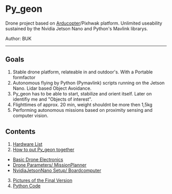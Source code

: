 # Py_geon



Drone project based on [Arducopter](https://ardupilot.org/copter/index.html)/Pixhwak platform. Unlimited useability sustained by the Nvidia Jetson Nano and Python's Mavlink librarys.

Author: BUK

-----------------------------------------------------------------------------------------------------------------------------------------------------------------------

## Goals
1. Stable drone platform, relateable in and outdoor's. With a Portable formfactor
3. Autonomous flying by Python (Pymavlink) scripts running on the Jetson Nano. Lidar based Object Avoidance.
4. Py_geon has to be able to start, stabilize and orient itself. Later on identifiy me and "Objects of interest".
5. Flighttimes of approx. 20 min, weight shouldnt be more then 1,5kg
6. Performing autonomous missions based on proximity sensing and computer vision.


## Contents
1. [Hardware List](https://github.com/git-blame-BUK/Py_geon/blob/main/building%20Py_geon/Hardware.md#hardware)
2. [How to put Py_geon together](https://github.com/git-blame-BUK/Py_geon/blob/main/building%20Py_geon/build_process.md#building-py_geon)
- [Basic Drone Electronics](https://github.com/git-blame-BUK/Py_geon/blob/main/building%20Py_geon/build_process.md#frame--motors--escs) 
- [Drone Parameters/ MissionPlanner](https://github.com/git-blame-BUK/Py_geon/blob/main/building%20Py_geon/build_process.md#mission-planner-setup)  
- [NvidiaJetsonNano Setup/ Boardcomputer](https://github.com/git-blame-BUK/Py_geon/blob/main/building%20Py_geon/build_process.md#boardcomputer-setup)

3. [Pictures of the Final Version](https://github.com/git-blame-BUK/Py_geon/blob/main/building%20Py_geon/Pictures.md#final-drone-platform)
4. [Python Code](https://github.com/git-blame-BUK/Py_geon/blob/main/Py_geon's%20Thoughts/Code.py)
































